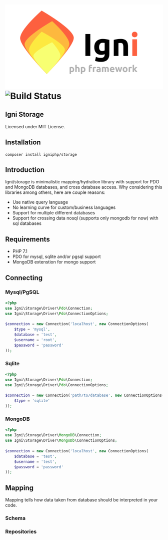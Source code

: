 # ![Igni logo](https://github.com/igniphp/common/blob/master/logo/full.svg)![Build Status](https://travis-ci.org/igniphp/storage.svg?branch=master)

## Igni Storage
Licensed under MIT License.

## Installation

```
composer install igniphp/storage
```

## Introduction

Igni/storage is minimalistic mapping/hydration library with support for PDO and MongoDB databases, and cross database
access. 
Why considering this libraries among others, here are couple reasons:

- Use native query language
- No learning curve for custom/business languages
- Support for multiple different databases
- Support for crossing data nosql (supports only mongodb for now) with sql databases

## Requirements

 - PHP 7.1
 - PDO for mysql, sqlite and/or pgsql support
 - MongoDB extenstion for mongo support

## Connecting

### Mysql/PgSQL

```php
<?php
use Igni\Storage\Driver\Pdo\Connection;
use Igni\Storage\Driver\Pdo\ConnectionOptions;

$connection = new Connection('localhost', new ConnectionOptions(
    $type = 'mysql',
    $database = 'test',
    $username = 'root',
    $password = 'password'
));
```


### Sqlite

```php
<?php
use Igni\Storage\Driver\Pdo\Connection;
use Igni\Storage\Driver\Pdo\ConnectionOptions;

$connection = new Connection('path/to/database', new ConnectionOptions(
    $type = 'sqlite'
));
```

### MongoDB

```php
<?php
use Igni\Storage\Driver\MongoDB\Connection;
use Igni\Storage\Driver\MongoDb\ConnectionOptions;

$connection = new Connection('localhost', new ConnectionOptions(
    $database = 'test',
    $username = 'test',
    $password = 'password'
));
```

## Mapping
Mapping tells how data taken from database should be interpreted in your code.

### Schema

### Repositories
